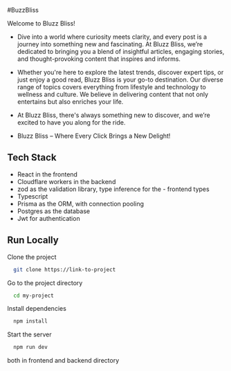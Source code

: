 
#BuzzBliss

Welcome to Bluzz Bliss!

- Dive into a world where curiosity meets clarity, and every post is a journey into something new and fascinating. At Bluzz Bliss, we’re dedicated to bringing you a blend of insightful articles, engaging stories, and thought-provoking content that inspires and informs.

- Whether you're here to explore the latest trends, discover expert tips, or just enjoy a good read, Bluzz Bliss is your go-to destination. Our diverse range of topics covers everything from lifestyle and technology to wellness and culture. We believe in delivering content that not only entertains but also enriches your life.

- At Bluzz Bliss, there's always something new to discover, and we’re excited to have you along for the ride.

- Bluzz Bliss – Where Every Click Brings a New Delight!





## Tech Stack

- React in the frontend
- Cloudflare workers in the backend
- zod as the validation library, type inference for the - frontend types
- Typescript 
- Prisma as the ORM, with connection pooling
- Postgres as the database
- Jwt for authentication


## Run Locally

Clone the project

```bash
  git clone https://link-to-project
```

Go to the project directory

```bash
  cd my-project
```

Install dependencies

```bash
  npm install
```

Start the server

```bash
  npm run dev
```

both in frontend and backend directory






